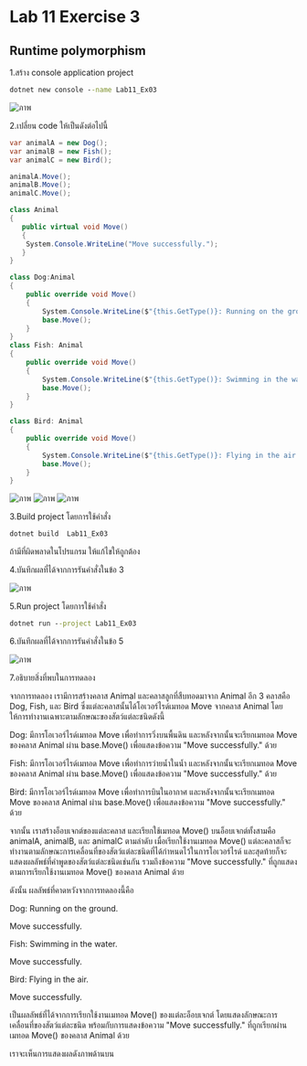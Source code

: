 # Lab 11 Exercise 3

## Runtime polymorphism

1.สร้าง console application project

```cmd
dotnet new console --name Lab11_Ex03
```
![ภาพ](https://github.com/AnchisaPhetnoi/03376836-OOP-2566-Lab-11/assets/144197034/68fcacf6-a3de-47d7-bc9d-47d6eb3dcbc7)

2.เปลี่ยน code ให้เป็นดังต่อไปนี้

```cs
var animalA = new Dog();
var animalB = new Fish();
var animalC = new Bird();

animalA.Move();
animalB.Move();
animalC.Move();

class Animal
{
   public virtual void Move()
   {
    System.Console.WriteLine("Move successfully.");
   } 
}

class Dog:Animal
{
    public override void Move()
    {
        System.Console.WriteLine($"{this.GetType()}: Running on the ground.");
        base.Move();
    }
}
class Fish: Animal
{
    public override void Move()
    {
        System.Console.WriteLine($"{this.GetType()}: Swimming in the water.");
        base.Move();
    }
}

class Bird: Animal
{
    public override void Move()
    {
        System.Console.WriteLine($"{this.GetType()}: Flying in the air.");
        base.Move();
    }
}
```

![ภาพ](https://github.com/AnchisaPhetnoi/03376836-OOP-2566-Lab-11/assets/144197034/9e0c7df6-a3e2-47af-85ac-e13ed257734b)
![ภาพ](https://github.com/AnchisaPhetnoi/03376836-OOP-2566-Lab-11/assets/144197034/9e3bfdf5-1e4c-4dcc-821b-d7596548a766)
![ภาพ](https://github.com/AnchisaPhetnoi/03376836-OOP-2566-Lab-11/assets/144197034/35ebc500-692d-49ed-8638-bd8392a8ee0b)

3.Build project โดยการใช้คำสั่ง

```cmd
dotnet build  Lab11_Ex03
```

ถ้ามีที่ผิดพลาดในโปรแกรม ให้แก้ไขให้ถูกต้อง

4.บันทึกผลที่ได้จากการรันคำสั่งในข้อ 3

![ภาพ](https://github.com/AnchisaPhetnoi/03376836-OOP-2566-Lab-11/assets/144197034/dc16ac23-ab1c-42f1-b744-5f955b9e38c4)

5.Run project โดยการใช้คำสั่ง

```cmd
dotnet run --project Lab11_Ex03
```

6.บันทึกผลที่ได้จากการรันคำสั่งในข้อ 5

![ภาพ](https://github.com/AnchisaPhetnoi/03376836-OOP-2566-Lab-11/assets/144197034/5284ce2c-fcca-4889-9358-dc210381814c)

7.อธิบายสิ่งที่พบในการทดลอง

จากการทดลอง เรามีการสร้างคลาส Animal และคลาสลูกที่สืบทอดมาจาก Animal อีก 3 คลาสคือ Dog, Fish, และ Bird ซึ่งแต่ละคลาสนั้นได้โอเวอร์ไรด์เมทอด Move จากคลาส Animal โดยให้การทำงานเฉพาะตามลักษณะของสัตว์แต่ละชนิดดังนี้ 

Dog: มีการโอเวอร์ไรด์เมทอด Move เพื่อทำการวิ่งบนพื้นดิน และหลังจากนั้นจะเรียกเมทอด Move ของคลาส Animal ผ่าน base.Move() เพื่อแสดงข้อความ "Move successfully." ด้วย

Fish: มีการโอเวอร์ไรด์เมทอด Move เพื่อทำการว่ายน้ำในน้ำ และหลังจากนั้นจะเรียกเมทอด Move ของคลาส Animal ผ่าน base.Move() เพื่อแสดงข้อความ "Move successfully." ด้วย

Bird: มีการโอเวอร์ไรด์เมทอด Move เพื่อทำการบินในอากาศ และหลังจากนั้นจะเรียกเมทอด Move ของคลาส Animal ผ่าน base.Move() เพื่อแสดงข้อความ "Move successfully." ด้วย

จากนั้น เราสร้างอ็อบเจกต์ของแต่ละคลาส และเรียกใช้เมทอด Move() บนอ็อบเจกต์ทั้งสามคือ animalA, animalB, และ animalC ตามลำดับ เมื่อเรียกใช้งานเมทอด Move() แต่ละคลาสก็จะทำงานตามลักษณะการเคลื่อนที่ของสัตว์แต่ละชนิดที่ได้กำหนดไว้ในการโอเวอร์ไรด์ และสุดท้ายก็จะแสดงผลลัพธ์ที่คำพูดของสัตว์แต่ละชนิดเช่นกัน รวมถึงข้อความ "Move successfully." ที่ถูกแสดงตามการเรียกใช้งานเมทอด Move() ของคลาส Animal ด้วย

ดังนั้น ผลลัพธ์ที่คาดหวังจากการทดลองนี้คือ

Dog: Running on the ground.

Move successfully.

Fish: Swimming in the water.

Move successfully.

Bird: Flying in the air.

Move successfully.

เป็นผลลัพธ์ที่ได้จากการเรียกใช้งานเมทอด Move() ของแต่ละอ็อบเจกต์ โดยแสดงลักษณะการเคลื่อนที่ของสัตว์แต่ละชนิด พร้อมกับการแสดงข้อความ "Move successfully." ที่ถูกเรียกผ่านเมทอด Move() ของคลาส Animal ด้วย

เราจะเห็นการแสดงผลดังภาพด้านบน
